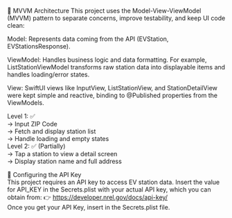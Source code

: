 🧠 MVVM Architecture
This project uses the Model-View-ViewModel (MVVM) pattern to separate concerns, improve testability, and keep UI code clean:

Model: Represents data coming from the API (EVStation, EVStationsResponse).

ViewModel: Handles business logic and data formatting. For example, ListStationViewModel transforms raw station data into displayable items and handles loading/error states.

View: SwiftUI views like InputView, ListStationView, and StationDetailView were kept simple and reactive, binding to @Published properties from the ViewModels.

Level 1: ✅  
-> Input ZIP Code  
-> Fetch and display station list  
-> Handle loading and empty states  
Level 2: ✅ (Partially)  
-> Tap a station to view a detail screen  
-> Display station name and full address  

🔐 Configuring the API Key  
This project requires an API key to access EV station data.
Insert the value for API_KEY in the Secrets.plist with your actual API key, which you can obtain from:
👉 https://developer.nrel.gov/docs/api-key/  
Once you get your API Key, insert in the Secrets.plist file.
